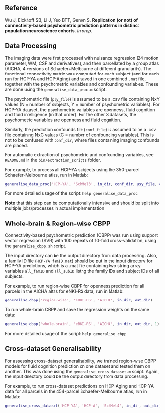 ## Reference 

Wu J, Eickhoff SB, Li J, Yeo BTT, Genon S. **Replication (or not) of connectivity-based psychometric prediction patterns in distinct population neuroscience cohorts**. *In prep.*

## Data Processing

The imaging data were first processed with nuisance regression (24 motion parameter, WM, CSF and derivatives), and then parcellated by a group atlas (AICHA, 4 versions of Schaefer+Melbourne at different granularity). The functional connectivity matrix was computed for each subject (and for each run for HCP-YA and HCP-Aging) and saved in one combined `.mat` file, together with the psychometric variables and confounding variables. These are done using the `generalise_data_proc.m` script.

The psychometric file (`psy_file`) is assumed to be a .csv file containing NxY values (N = number of subjects, Y = number of psychometric variables). For HCP-YA dataset, the psychometric variables are openness, fluid cognition and fluid intelligence (in that order). For the other 3 datasets, the psychometric variables are openness and fluid cognition. 

Similarly, the prediction confounds file (`conf_file`) is assumed to be a .csv file containing NxC values (C = number of confounding variables). This is not to be confused with `conf_dir`, where files containing imaging confounds are placed.

For automatic extraction of psychometric and confounding variables, see `README.md` in the `bin/extraction_scripts` folder.

For example, to process all HCP-YA subjects using the 350-parcel Schaefer-Melbourne atlas, run in Matlab:

```matlab
generalise_data_proc('HCP-YA', 'SchMel3', in_dir, conf_dir, psy_file, conf_file, out_dir)
```

For more detailed usage of the script: `help generalise_data_proc`

**Note** that this step can be computationally intensive and should be split into multiple jobs/processes in actual implementation

## Whole-brain & Region-wise CBPP

Connectivity-based psychometric prediction (CBPP) was run using support vector regression (SVR) with 100 repeats of 10-fold cross-validation, using the `generalise_cbpp.sh` script.

The input directory can be the output directory from data processing. Also, a family ID file (`HCP-YA_famID.mat`) should be put in the input directory for HCP-YA predictions, which is a .mat file containing two string array variables `all_famID` and `all_subID` listng the family IDs and subject IDs of all subjects.

For example, to run region-wise CBPP for openness prediction for all parcels in the AICHA altas for eNKI-RS data, run in Matlab:

```matlab
generalise_cbpp('region-wise', 'eBKI-RS', 'AICHA', in_dir, out_dir)
```

To run whole-brain CBPP and save the regression weights on the same data:

```matlab
generalise_cbpp('whole-brain', 'eBKI-RS', 'AICHA', in_dir, out_dir, 1)
```

For more detailed usage of the script: `help generalise_cbpp`

## Cross-dataset Generalisability

For assessing cross-dataset generalisability, we trained region-wise CBPP models for fluid cognition prediction on one dataset and tested them on another. This was done using the `generalise_cross_dataset.m` script. Again, the input directory could be the output directory from data processing.

For example, to run cross-dataset predictions on HCP-Aging and HCP-YA data for all parcels in the 454-parcel Schaefer-Melbourne atlas, run in Matlab:

```matlab
generalise_cross_dataset('HCP-YA', 'HCP-A', 'SchMel4', in_dir, out_dir)
```
